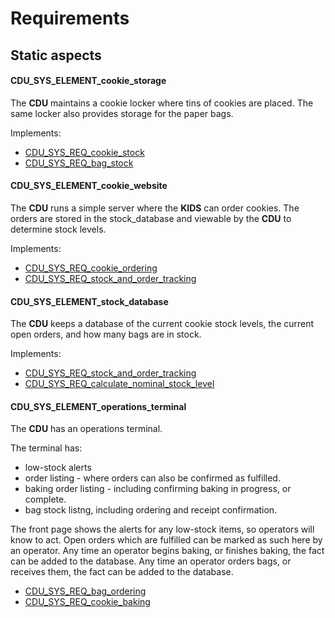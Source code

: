# Requirements

## Static aspects

#### CDU_SYS_ELEMENT_cookie_storage

The **CDU** maintains a cookie locker where tins of cookies are placed.
The same locker also provides storage for the paper bags.

Implements:

- [CDU_SYS_REQ_cookie_stock](#cdu_sys_req_cookie_stock)
- [CDU_SYS_REQ_bag_stock](#cdu_sys_req_bag_stock)

#### CDU_SYS_ELEMENT_cookie_website

The **CDU** runs a simple server where the **KIDS** can order cookies.
The orders are stored in the stock_database and viewable by the **CDU** to
determine stock levels.

Implements:

- [CDU_SYS_REQ_cookie_ordering](#cdu_sys_req_cookie_ordering)
- [CDU_SYS_REQ_stock_and_order_tracking](#cdu_sys_req_stock_and_order_tracking)

#### CDU_SYS_ELEMENT_stock_database

The **CDU** keeps a database of the current cookie stock levels, the current open orders, and how many bags are in stock.

Implements:

- [CDU_SYS_REQ_stock_and_order_tracking](#cdu_sys_req_stock_and_order_tracking)
- [CDU_SYS_REQ_calculate_nominal_stock_level](#cdu_sys_req_calculate_nominal_stock_level)

#### CDU_SYS_ELEMENT_operations_terminal

The **CDU** has an operations terminal.

The terminal has:

- low-stock alerts
- order listing - where orders can also be confirmed as fulfilled.
- baking order listing - including confirming baking in progress, or complete.
- bag stock listng, including ordering and receipt confirmation.

The front page shows the alerts for any low-stock items, so operators will know to act.
Open orders which are fulfilled can be marked as such here by an operator.
Any time an operator begins baking, or finishes baking, the fact can be added to the database.
Any time an operator orders bags, or receives them, the fact can be added to the database.

- [CDU_SYS_REQ_bag_ordering](#cdu_sys_req_bag_ordering)
- [CDU_SYS_REQ_cookie_baking](#cdu_sys_req_cookie_baking)
